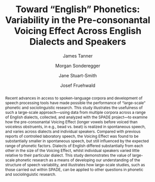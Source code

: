 ---
abstract: "Recent advances in access to spoken-language corpora and development of\
  \ speech processing tools have made possible the performance of \u201Clarge-scale\u201D\
  \ phonetic and sociolinguistic research. This study illustrates the usefulness of\
  \ such a large-scale approach\u2014using data from multiple corpora across a range\
  \ of English dialects, collected, and analyzed with the SPADE project\u2014to examine\
  \ how the pre-consonantal Voicing Effect (longer vowels before voiced than voiceless\
  \ obstruents, in e.g., bead vs. beat) is realized in spontaneous speech, and varies\
  \ across dialects and individual speakers. Compared with previous reports of controlled\
  \ laboratory speech, the Voicing Effect was found to be substantially smaller in\
  \ spontaneous speech, but still influenced by the expected range of phonetic factors.\
  \ Dialects of English differed substantially from each other in the size of the\
  \ Voicing Effect, whilst individual speakers varied little relative to their particular\
  \ dialect. This study demonstrates the value of large-scale phonetic research as\
  \ a means of developing our understanding of the structure of speech variability,\
  \ and illustrates how large-scale studies, such as those carried out within SPADE,\
  \ can be applied to other questions in phonetic and sociolinguistic research."
author:
- James Tanner
- Morgan Sonderegger
- Jane Stuart-Smith
- Josef Fruehwald
category: paper
doi: 10.3389/frai.2020.00038
layout: publication
p_url: https://www.ncbi.nlm.nih.gov/pmc/articles/PMC7861323/
pages: '38'
published: Frontiers in Artificial Intelligence
title: "Toward \u201CEnglish\u201D Phonetics: Variability in the Pre-consonantal Voicing\
  \ Effect Across English Dialects and Speakers"
volume: '3'
year: '2020'
---